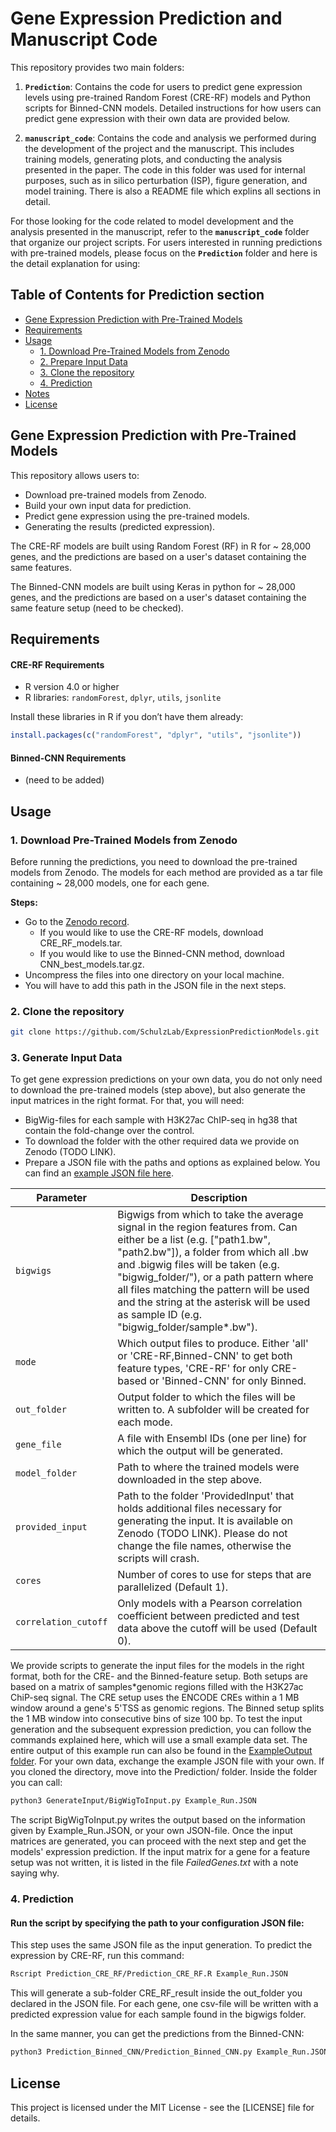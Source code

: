 
# Gene Expression Prediction and Manuscript Code


This repository provides two main folders:

1. **`Prediction`**: Contains the code for users to predict gene expression levels using pre-trained Random Forest (CRE-RF) models and Python scripts for Binned-CNN models. Detailed instructions for how users can predict gene expression with their own data are provided below.

2. **`manuscript_code`**: Contains the code and analysis we performed during the development of the project and the manuscript. This includes training models, generating plots, and conducting the analysis presented in the paper. The code in this folder was used for internal purposes, such as in silico perturbation (ISP), figure generation, and model training. There is also a README file which explins all sections in detail.

For those looking for the code related to model development and the analysis presented in the manuscript, refer to the **`manuscript_code`** folder that organize our project scripts.
For users interested in running predictions with pre-trained models, please focus on the **`Prediction`** folder and here is the detail explanation for using:



## Table of Contents for Prediction section
  - [Gene Expression Prediction with Pre-Trained Models](#Gene-Expression-Prediction-with-Pre-Trained-Models)
  - [Requirements](#requirements)
  - [Usage](#usage)
    - [1. Download Pre-Trained Models from Zenodo](#1-download-pre-trained-models-from-zenodo)
    - [2. Prepare Input Data](#2-prepare-input-data)
    - [3. Clone the repository](#3-Clone-the-repository)
    - [4. Prediction](#4-prediction)
  - [Notes](#notes)
  - [License](#license)




## Gene Expression Prediction with Pre-Trained Models

This repository allows users to:
- Download pre-trained models from Zenodo.
- Build your own input data for prediction.
- Predict gene expression using the pre-trained models.
- Generating the results (predicted expression).

The CRE-RF models are built using Random Forest (RF) in R for ~ 28,000 genes, and the predictions are based on a user's dataset containing the same features.

The Binned-CNN models are built using Keras in python for ~ 28,000 genes, and the predictions are based on a user's dataset containing the same feature setup (need to be checked).

## Requirements 
#### CRE-RF Requirements
 - R version 4.0 or higher
 - R libraries: `randomForest`, `dplyr`, `utils`, `jsonlite`

 Install these libraries in R if you don’t have them already:

 ```r
 install.packages(c("randomForest", "dplyr", "utils", "jsonlite"))
 ```
#### Binned-CNN Requirements
- (need to be added)

## Usage

### 1. Download Pre-Trained Models from Zenodo

Before running the predictions, you need to download the pre-trained models from Zenodo. The models for each method are provided as a tar file containing ~ 28,000 models, one for each gene.

**Steps:**
- Go to the [Zenodo record](https://zenodo.org/uploads/13992024).
  - If you would like to use the CRE-RF models, download CRE_RF_models.tar.
  - If you would like to use the Binned-CNN method, download CNN_best_models.tar.gz.
- Uncompress the files into one directory on your local machine.
- You will have to add this path in the JSON file in the next steps.

### 2. Clone the repository 

```bash
git clone https://github.com/SchulzLab/ExpressionPredictionModels.git
```

### 3. Generate Input Data

To get gene expression predictions on your own data, you do not only need to download the pre-trained models (step above), but also generate the input matrices in the right format. For that, you will need:
- BigWig-files for each sample with H3K27ac ChIP-seq in hg38 that contain the fold-change over the control.
- To download the folder with the other required data we provide on Zenodo (TODO LINK).
- Prepare a JSON file with the paths and options as explained below. You can find an [example JSON file here](https://github.com/SchulzLab/ExpressionPredictionModels/blob/main/Prediction/Example_Run.JSON).

| Parameter            | Description                                                                                                                                                                                                                                                                                                                                                                           |
|----------------------|---------------------------------------------------------------------------------------------------------------------------------------------------------------------------------------------------------------------------------------------------------------------------------------------------------------------------------------------------------------------------------------|
| `bigwigs`            | Bigwigs from which to take the average signal in the region features from. Can either be a list (e.g. ["path1.bw", "path2.bw"]), a folder from which all .bw and .bigwig files will be taken (e.g. "bigwig_folder/"), or a path pattern where all files matching the pattern will be used and the string at the asterisk will be used as sample ID (e.g. "bigwig_folder/sample*.bw"). |
| `mode`               | Which output files to produce. Either 'all' or 'CRE-RF,Binned-CNN' to get both feature types, 'CRE-RF' for only CRE-based or 'Binned-CNN' for only Binned.                                                                                                                                                                                                                            |
| `out_folder`         | Output folder to which the files will be written to. A subfolder will be created for each mode.                                                                                                                                                                                                                                                                                       |
| `gene_file`          | A file with Ensembl IDs (one per line) for which the output will be generated.                                                                                                                                                                                                                                                                                                        |
| `model_folder`       | Path to where the trained models were downloaded in the step above.                                                                                                                                                                                                                                                                                                                   |
| `provided_input`     | Path to the folder 'ProvidedInput' that holds additional files necessary for generating the input. It is available on Zenodo (TODO LINK). Please do not change the file names, otherwise the scripts will crash.                                                                                                                                                                      |
| `cores`              | Number of cores to use for steps that are parallelized (Default 1).                                                                                                                                                                                                                                                                                                                   |
 | `correlation_cutoff` | Only models with a Pearson correlation coefficient between predicted and test data above the cutoff will be used (Default 0).                                                                                                                                                                                                                                                        |

We provide scripts to generate the input files for the models in the right format, both for the CRE- and the Binned-feature setup. 
Both setups are based on a matrix of samples*genomic regions filled with the H3K27ac ChiP-seq signal. The CRE setup uses the 
ENCODE CREs within a 1 MB window around a gene's 5'TSS as genomic regions. The Binned setup splits the 1 MB window 
into consecutive bins of size 100 bp. To test the input generation and the subsequent expression prediction, 
you can follow the commands explained here, which will use a small example data set. The entire output of this example
run can also be found in the [ExampleOutput folder](https://github.com/SchulzLab/ExpressionPredictionModels/tree/main/Prediction/ExampleOutput).
For your own data, exchange the example JSON file with your own. If you cloned the directory, move into the Prediction/ folder. Inside the folder you can call:

```bash
python3 GenerateInput/BigWigToInput.py Example_Run.JSON
```

The script BigWigToInput.py writes the output based on the information given by Example_Run.JSON, or your own JSON-file.
Once the input matrices are generated, you can proceed with the next step and get the models' expression prediction. 
If the input matrix for a gene for a feature setup was not written, it is listed in the file _FailedGenes.txt_ with a note saying why.


### 4. Prediction
#### Run the script by specifying the path to your configuration JSON file:
This step uses the same JSON file as the input generation.
To predict the expression by CRE-RF, run this command:

```bash
Rscript Prediction_CRE_RF/Prediction_CRE_RF.R Example_Run.JSON
```

This will generate a sub-folder CRE_RF_result inside the out_folder you declared in the JSON file. For each gene, 
one csv-file will be written with a predicted expression value for each sample found in the bigwigs folder.

In the same manner, you can get the predictions from the Binned-CNN:
```bash
python3 Prediction_Binned_CNN/Prediction_Binned_CNN.py Example_Run.JSON
```


## License

This project is licensed under the MIT License - see the [LICENSE] file for details.


